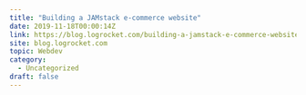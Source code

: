 ```yaml
---
title: "Building a JAMstack e-commerce website"
date: 2019-11-18T00:00:14Z
link: https://blog.logrocket.com/building-a-jamstack-e-commerce-website/?utm_medium=RSS&utm_source=hune
site: blog.logrocket.com
topic: Webdev
category:
  - Uncategorized
draft: false
---
```

